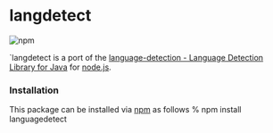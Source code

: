 # langdetect

![npm](https://nodei.co/npm/languagedetect.png)

`langdetect is a port of the [language-detection - Language Detection Library for Java](https://code.google.com/p/language-detection/) for [node.js](http://nodejs.org).

### Installation

This package can be installed via [npm](http://npmjs.org/) as follows
    % npm install languagedetect
